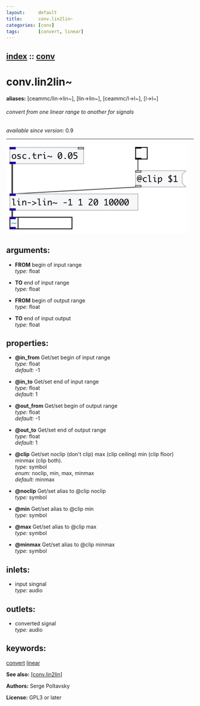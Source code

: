 ```yaml
---
layout:     default
title:      conv.lin2lin~
categories: [conv]
tags:       [convert, linear]
---
```

[index](index.html) :: [conv](category_conv.html)
---

# conv.lin2lin~
**aliases:** [ceammc/lin-&gt;lin\~], [lin-&gt;lin\~], [ceammc/l-&gt;l\~], [l-&gt;l\~]


###### convert from one linear range to another for signals

*available since version:* 0.9

---




[![example](../examples/img/conv.lin2lin~.jpg)](../examples/pd/conv.lin2lin~.pd)



## arguments:

* **FROM**
begin of input range<br>
_type:_ float<br>

* **TO**
end of input range<br>
_type:_ float<br>

* **FROM**
begin of output range<br>
_type:_ float<br>

* **TO**
end of input output<br>
_type:_ float<br>





## properties:

* **@in_from** 
Get/set begin of input range<br>
_type:_ float<br>
_default:_ -1<br>

* **@in_to** 
Get/set end of input range<br>
_type:_ float<br>
_default:_ 1<br>

* **@out_from** 
Get/set begin of output range<br>
_type:_ float<br>
_default:_ -1<br>

* **@out_to** 
Get/set end of output range<br>
_type:_ float<br>
_default:_ 1<br>

* **@clip** 
Get/set noclip (don&#39;t clip) max (clip ceiling) min (clip floor) minmax (clip both).<br>
_type:_ symbol<br>
_enum:_ noclip, min, max, minmax<br>
_default:_ minmax<br>

* **@noclip** 
Get/set alias to @clip noclip<br>
_type:_ symbol<br>

* **@min** 
Get/set alias to @clip min<br>
_type:_ symbol<br>

* **@max** 
Get/set alias to @clip max<br>
_type:_ symbol<br>

* **@minmax** 
Get/set alias to @clip minmax<br>
_type:_ symbol<br>



## inlets:

* input singnal<br>
_type:_ audio



## outlets:

* converted signal<br>
_type:_ audio



## keywords:

[convert](keywords/convert.html)
[linear](keywords/linear.html)



**See also:**
[\[conv.lin2lin\]](conv.lin2lin.html)




**Authors:** Serge Poltavsky




**License:** GPL3 or later





